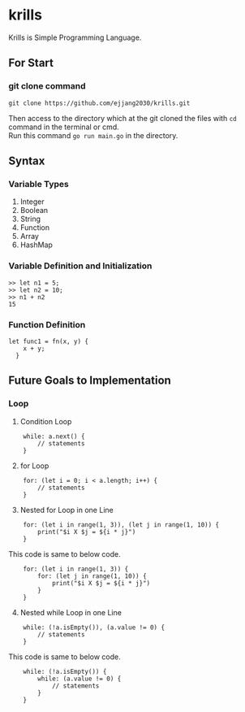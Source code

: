 # krills
Krills is Simple Programming Language.

## For Start
### git clone command
`git clone https://github.com/ejjang2030/krills.git`

Then access to the directory which at the git cloned the files with `cd` command in the terminal or cmd.<br>
Run this command `go run main.go` in the directory.

## Syntax

### Variable Types 
1. Integer
2. Boolean
3. String
4. Function
5. Array
6. HashMap

### Variable Definition and Initialization
```
>> let n1 = 5;
>> let n2 = 10;
>> n1 + n2
15
```

### Function Definition
```
let func1 = fn(x, y) {
    x + y;
  }
```

## Future Goals to Implementation
### Loop
1. Condition Loop
```
    while: a.next() { 
        // statements
    }
```
2. for Loop
``` 
    for: (let i = 0; i < a.length; i++) {
        // statements 
    }
```
3. Nested for Loop in one Line
``` 
    for: (let i in range(1, 3)), (let j in range(1, 10)) {
        print("$i X $j = ${i * j}")
    }
```
This code is same to below code.
```
    for: (let i in range(1, 3)) {
        for: (let j in range(1, 10)) {
            print("$i X $j = ${i * j}")
        }
    }
```
4. Nested while Loop in one Line
```
    while: (!a.isEmpty()), (a.value != 0) {
        // statements
    }
```
This code is same to below code.
```
    while: (!a.isEmpty()) {
        while: (a.value != 0) {
            // statements
        }
    }
```
 



